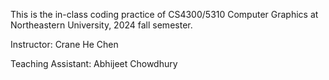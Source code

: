 This is the in-class coding practice of CS4300/5310 Computer Graphics at Northeastern University, 2024 fall semester.

Instructor: Crane He Chen

Teaching Assistant: Abhijeet Chowdhury


